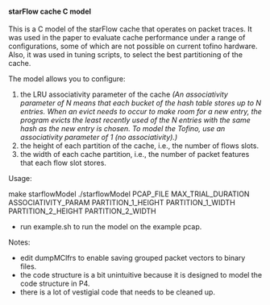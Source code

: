 #### starFlow cache C model ####

This is a C model of the starFlow cache that operates on packet traces. It was used in the paper to evaluate cache performance under a range of configurations, some of which are not possible on current tofino hardware. Also, it was used in tuning scripts, to select the best partitioning of the cache. 

The model allows you to configure: 
1. the LRU associativity parameter of the cache *(An associativity parameter of N means that each bucket of the hash table stores up to N entries. When an evict needs to occur to make room for a new entry, the program evicts the least recently used of the N entries with the same hash as the new entry is chosen. To model the Tofino, use an associativity parameter of 1 (no associativity).)*
2. the height of each partition of the cache, i.e., the number of flows slots.
3. the width of each cache partition, i.e., the number of packet features that each flow slot stores.

Usage: 

make starflowModel
./starflowModel PCAP_FILE MAX_TRIAL_DURATION ASSOCIATIVITY_PARAM PARTITION_1_HEIGHT PARTITION_1_WIDTH PARTITION_2_HEIGHT PARTITION_2_WIDTH 

- run example.sh to run the model on the example pcap. 

Notes: 

- edit dumpMClfrs to enable saving grouped packet vectors to binary files. 
- the code structure is a bit unintuitive because it is designed to model the code structure in P4.
- there is a lot of vestigial code that needs to be cleaned up.
